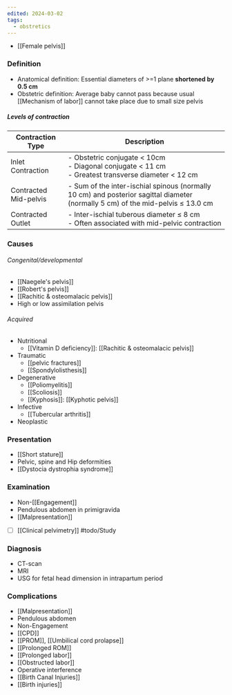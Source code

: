 ```yaml
---
edited: 2024-03-02
tags:
  - obstretics
---
```


- [[Female pelvis]]
### Definition 
- Anatomical definition: Essential diameters of >=1 plane **shortened by 0.5 cm** 
- Obstetric definition: Average baby cannot pass because usual [[Mechanism of labor]] cannot take place due to small size pelvis 
##### Levels of contraction

| Contraction Type      | Description                                                                                                                     |
| --------------------- | ------------------------------------------------------------------------------------------------------------------------------- |
| Inlet Contraction     | - Obstetric conjugate < 10cm <br> - Diagonal conjugate < 11 cm<br> - Greatest transverse diameter < 12 cm                       |
| Contracted Mid-pelvis | - Sum of the inter-ischial spinous (normally 10 cm) and posterior sagittal diameter (normally 5 cm) of the mid-pelvis ≤ 13.0 cm |
| Contracted Outlet     | - Inter-ischial tuberous diameter ≤ 8 cm<br>- Often associated with mid-pelvic contraction                                      |

### Causes
###### Congenital/developmental
- [[Naegele's pelvis]]
- [[Robert's pelvis]]
- [[Rachitic & osteomalacic pelvis]]
- High or low assimilation pelvis
###### Acquired
- Nutritional
	- [[Vitamin D deficiency]]: [[Rachitic & osteomalacic pelvis]] 
- Traumatic 
	- [[pelvic fractures]]
	- [[Spondylolisthesis]] 
- Degenerative
	- [[Poliomyelitis]]
	- [[Scoliosis]] 
	- [[Kyphosis]]: [[Kyphotic pelvis]] 
- Infective 
	- [[Tubercular arthritis]]
- Neoplastic 

### Presentation
- [[Short stature]]
- Pelvic, spine and Hip deformities
- [[Dystocia dystrophia syndrome]]

### Examination
- Non-[[Engagement]]
- Pendulous abdomen in primigravida
- [[Malpresentation]] 
- [ ]  [[Clinical pelvimetry]] #todo/Study 

### Diagnosis
- CT-scan
- MRI
- USG for fetal head dimension in intrapartum period

### Complications
- [[Malpresentation]]
- Pendulous abdomen
- Non-Engagement 
- [[CPD]] 
- [[PROM]], [[Umbilical cord prolapse]] 
- [[Prolonged ROM]] 
- [[Prolonged labor]]
- [[Obstructed labor]]
- Operative interference
- [[Birth Canal Injuries]]  
- [[Birth injuries]] 


